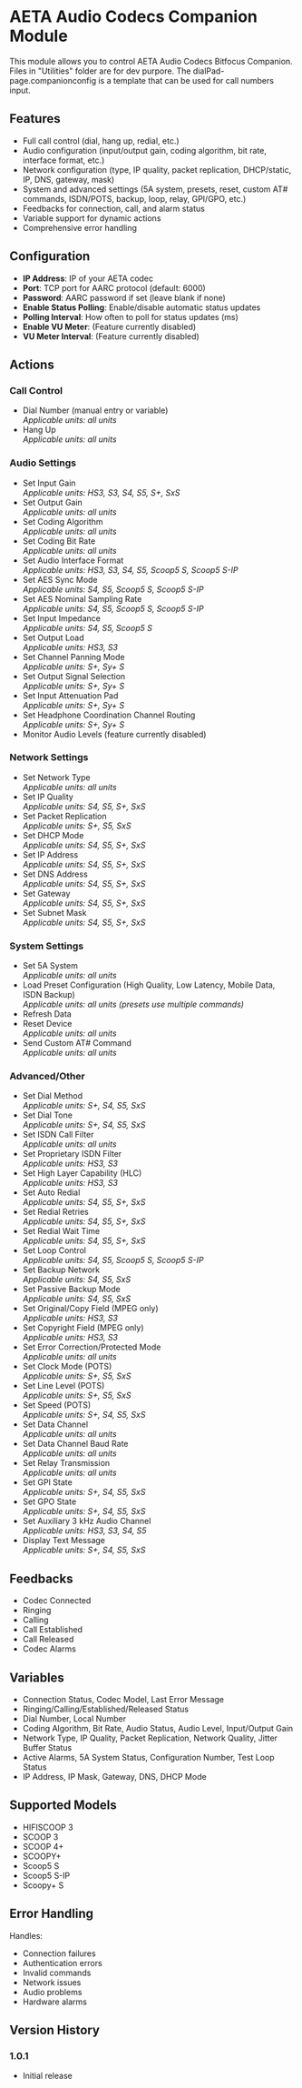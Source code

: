 # AETA Audio Codecs Companion Module

This module allows you to control AETA Audio Codecs Bitfocus Companion.
Files in "Utilities" folder are for dev purpore.
The dialPad-page.companionconfig is a template that can be used for call numbers input.

## Features

- Full call control (dial, hang up, redial, etc.)
- Audio configuration (input/output gain, coding algorithm, bit rate, interface format, etc.)
- Network configuration (type, IP quality, packet replication, DHCP/static, IP, DNS, gateway, mask)
- System and advanced settings (5A system, presets, reset, custom AT# commands, ISDN/POTS, backup, loop, relay, GPI/GPO, etc.)
- Feedbacks for connection, call, and alarm status
- Variable support for dynamic actions
- Comprehensive error handling

## Configuration

- **IP Address**: IP of your AETA codec
- **Port**: TCP port for AARC protocol (default: 6000)
- **Password**: AARC password if set (leave blank if none)
- **Enable Status Polling**: Enable/disable automatic status updates
- **Polling Interval**: How often to poll for status updates (ms)
- **Enable VU Meter**: (Feature currently disabled)
- **VU Meter Interval**: (Feature currently disabled)

## Actions

### Call Control
- Dial Number (manual entry or variable)  
  _Applicable units: all units_
- Hang Up  
  _Applicable units: all units_

### Audio Settings
- Set Input Gain  
  _Applicable units: HS3, S3, S4, S5, S+, SxS_
- Set Output Gain  
  _Applicable units: all units_
- Set Coding Algorithm  
  _Applicable units: all units_
- Set Coding Bit Rate  
  _Applicable units: all units_
- Set Audio Interface Format  
  _Applicable units: HS3, S3, S4, S5, Scoop5 S, Scoop5 S-IP_
- Set AES Sync Mode  
  _Applicable units: S4, S5, Scoop5 S, Scoop5 S-IP_
- Set AES Nominal Sampling Rate  
  _Applicable units: S4, S5, Scoop5 S, Scoop5 S-IP_
- Set Input Impedance  
  _Applicable units: S4, S5, Scoop5 S_
- Set Output Load  
  _Applicable units: HS3, S3_
- Set Channel Panning Mode  
  _Applicable units: S+, Sy+ S_
- Set Output Signal Selection  
  _Applicable units: S+, Sy+ S_
- Set Input Attenuation Pad  
  _Applicable units: S+, Sy+ S_
- Set Headphone Coordination Channel Routing  
  _Applicable units: S+, Sy+ S_
- Monitor Audio Levels (feature currently disabled)

### Network Settings
- Set Network Type  
  _Applicable units: all units_
- Set IP Quality  
  _Applicable units: S4, S5, S+, SxS_
- Set Packet Replication  
  _Applicable units: S+, S5, SxS_
- Set DHCP Mode  
  _Applicable units: S4, S5, S+, SxS_
- Set IP Address  
  _Applicable units: S4, S5, S+, SxS_
- Set DNS Address  
  _Applicable units: S4, S5, S+, SxS_
- Set Gateway  
  _Applicable units: S4, S5, S+, SxS_
- Set Subnet Mask  
  _Applicable units: S4, S5, S+, SxS_

### System Settings
- Set 5A System  
  _Applicable units: all units_
- Load Preset Configuration (High Quality, Low Latency, Mobile Data, ISDN Backup)  
  _Applicable units: all units (presets use multiple commands)_
- Refresh Data
- Reset Device  
  _Applicable units: all units_
- Send Custom AT# Command  
  _Applicable units: all units_

### Advanced/Other
- Set Dial Method  
  _Applicable units: S+, S4, S5, SxS_
- Set Dial Tone  
  _Applicable units: S+, S4, S5, SxS_
- Set ISDN Call Filter  
  _Applicable units: all units_
- Set Proprietary ISDN Filter  
  _Applicable units: HS3, S3_
- Set High Layer Capability (HLC)  
  _Applicable units: HS3, S3_
- Set Auto Redial  
  _Applicable units: S4, S5, S+, SxS_
- Set Redial Retries  
  _Applicable units: S4, S5, S+, SxS_
- Set Redial Wait Time  
  _Applicable units: S4, S5, S+, SxS_
- Set Loop Control  
  _Applicable units: S4, S5, Scoop5 S, Scoop5 S-IP_
- Set Backup Network  
  _Applicable units: S4, S5, SxS_
- Set Passive Backup Mode  
  _Applicable units: S4, S5, SxS_
- Set Original/Copy Field (MPEG only)  
  _Applicable units: HS3, S3_
- Set Copyright Field (MPEG only)  
  _Applicable units: HS3, S3_
- Set Error Correction/Protected Mode  
  _Applicable units: all units_
- Set Clock Mode (POTS)  
  _Applicable units: S+, S5, SxS_
- Set Line Level (POTS)  
  _Applicable units: S+, S5, SxS_
- Set Speed (POTS)  
  _Applicable units: S+, S4, S5, SxS_
- Set Data Channel  
  _Applicable units: all units_
- Set Data Channel Baud Rate  
  _Applicable units: all units_
- Set Relay Transmission  
  _Applicable units: all units_
- Set GPI State  
  _Applicable units: S+, S4, S5, SxS_
- Set GPO State  
  _Applicable units: S+, S4, S5, SxS_
- Set Auxiliary 3 kHz Audio Channel  
  _Applicable units: HS3, S3, S4, S5_
- Display Text Message  
  _Applicable units: S+, S4, S5, SxS_

## Feedbacks

- Codec Connected
- Ringing
- Calling
- Call Established
- Call Released
- Codec Alarms

## Variables

- Connection Status, Codec Model, Last Error Message
- Ringing/Calling/Established/Released Status
- Dial Number, Local Number
- Coding Algorithm, Bit Rate, Audio Status, Audio Level, Input/Output Gain
- Network Type, IP Quality, Packet Replication, Network Quality, Jitter Buffer Status
- Active Alarms, 5A System Status, Configuration Number, Test Loop Status
- IP Address, IP Mask, Gateway, DNS, DHCP Mode

## Supported Models

- HIFISCOOP 3
- SCOOP 3
- SCOOP 4+
- SCOOPY+
- Scoop5 S
- Scoop5 S-IP
- Scoopy+ S

## Error Handling

Handles:
- Connection failures
- Authentication errors
- Invalid commands
- Network issues
- Audio problems
- Hardware alarms

## Version History

### 1.0.1
- Initial release
